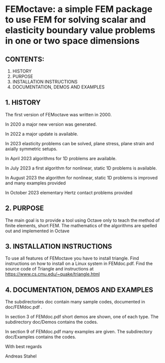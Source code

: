 # FEMoctave: a simple FEM package to use FEM for solving scalar and elasticity boundary value problems in one or two space dimensions

## CONTENTS:

1. HISTORY
2. PURPOSE
3. INSTALLATION INSTRUCTIONS
4. DOCUMENTATION, DEMOS AND EXAMPLES

## 1. HISTORY
The first version of FEMoctave was written in 2000.

In 2020 a major new version was generated.

In 2022 a major update is available.

In 2023 elasticity problems can be solved, plane stress, plane strain and axially symmetric setups.

In April 2023 algorithms for 1D problems are available.

In July 2023 a first algorithm for nonlinear, static 1D problems is available.

In August 2023 the algorithm for nonlinear, static 1D problems is improved and many examples provided

In October 2023 elementary Hertz contact problems provided

## 2. PURPOSE
The main goal is to provide a tool using Octave only to teach the method of finite elements, short FEM.
The mathematics of the algorithms are spelled out and implemented in Octave

## 3. INSTALLATION INSTRUCTIONS
To use all features of FEMoctave you have to install triangle.
Find instructions on how to install on a Linux system in FEMdoc.pdf.
Find the source code of Triangle and instructions at
https://www.cs.cmu.edu/~quake/triangle.html

## 4. DOCUMENTATION, DEMOS AND EXAMPLES
The subdirectories doc contain many sample codes, documented in doc/FEMdoc.pdf .

In section 3 of FEMdoc.pdf short demos are shown, one of each type.
The subdirectory doc/Demos contains the codes.

In section 9 of FEMdoc.pdf many examples are given.
The subdirectory doc/Examples contains the codes.

With best regards

Andreas Stahel
